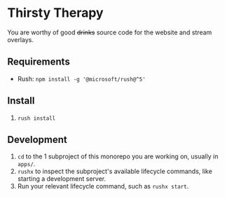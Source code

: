 # Thirsty Therapy

You are worthy of good ~~drinks~~ source code for the website and stream
overlays.

## Requirements

* Rush: `npm install -g '@microsoft/rush@^5'`

## Install

1. `rush install`

## Development

1. `cd` to the 1 subproject of this monorepo you are working on, usually in
   `apps/`.
1. `rushx` to inspect the subproject's available lifecycle commands, like
   starting a development server.
1. Run your relevant lifecycle command, such as `rushx start`.
